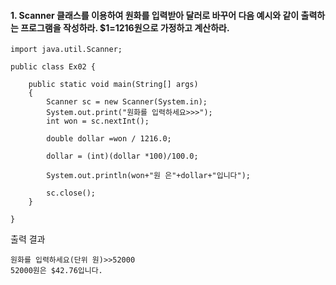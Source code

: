 #### 1. Scanner 클래스를 이용하여 원화를 입력받아 달러로 바꾸어 다음 예시와 같이 출력하는 프로그램을 작성하라. $1=1216원으로 가정하고 계산하라.

```
import java.util.Scanner;

public class Ex02 {

	public static void main(String[] args) 
	{
		Scanner sc = new Scanner(System.in);
		System.out.print("원화를 입력하세요>>>");
		int won = sc.nextInt();
		
		double dollar =won / 1216.0;
		
		dollar = (int)(dollar *100)/100.0;
		
		System.out.println(won+"원 은"+dollar+"입니다");
		
		sc.close();
	}

}
```
출력 결과
```
원화를 입력하세요(단위 원)>>52000
52000원은 $42.76입니다.
```
